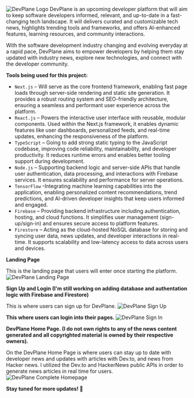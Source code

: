 ![DevPlane Logo](https://github.com/user-attachments/assets/36608ffb-7d1d-4c2e-bc3b-936c281a6389)
DevPlane is an  upcoming developer platform that will aim to keep software developers informed, relevant, and up-to-date in a fast-changing tech landscape. It will delivers curated and customizable tech news, highlights trending tools and frameworks, and offers AI-enhanced features, learning resources, and community interactions.

With the software development industry changing and evolving everyday at a rapid pace, DevPlane aims to empower developers by helping them stay updated with industry news, explore new technologies, and connect with the developer community.

**Tools being used for this project:**

- `Next.js` – Will serve as the core frontend framework, enabling fast page loads through server-side rendering and static site generation. It provides a robust routing system and SEO-friendly architecture, ensuring a seamless and performant user experience across the platform.
- `React.js` – Powers the interactive user interface with reusable, modular components. Used within the Next.js framework, it enables dynamic features like user dashboards, personalized feeds, and real-time updates, enhancing the responsiveness of the platform.
- `TypeScript` –  Going to add strong static typing to the JavaScript codebase, improving code reliability, maintainability, and developer productivity. It reduces runtime errors and enables better tooling support during development.
- `Node.js` –  Supporting backend logic and server-side APIs that handle user authentication, data processing, and interactions with Firebase services. It ensures scalability and performance for server operations.
- `TensorFlow` -Integrating machine learning capabilities into the application, enabling personalized content recommendations, trend predictions, and AI-driven developer insights that keep users informed and engaged.
- `Firebase` – Providing backend infrastructure including authentication, hosting, and cloud functions. It simplifies user management (sign-up/sign-in) and ensures secure access to platform features.
- `Firestore` – Acting as the cloud-hosted NoSQL database for storing and syncing user data, news updates, and developer interactions in real-time. It supports scalability and low-latency access to data across users and devices.

**Landing Page**

This is the landing page that users will enter once starting the platform.
![DevPlane Landing Page](https://github.com/user-attachments/assets/605da323-b676-4922-8f68-0a12db20f9e3)

**Sign Up and Login (I'm still working on adding database and authentation logic with Firebase and Firestore)**

This is where users can sign up for DevPlane.
![DevPlane Sign Up](https://github.com/user-attachments/assets/ca9ae2ef-11e7-4aaf-aec6-14afe83ac94d)

**This where users can login into their pages.**
![DevPlane Sign In](https://github.com/user-attachments/assets/88143694-1e07-4152-82e6-03094d729f8a)

**DevPlane Home Page. (I do not own rights to any of the news content generated and all copyrighted material is owned by their respective owners).**

On the DevPlane Home Page is where users can stay up to date with developer news and updates with articles with Dev.to, and news from Hacker news. I utilized the Dev.to and HackerNews public APIs in order to generate news articles in real time for users.
![DevPlane Complete Homepage](https://github.com/user-attachments/assets/509a3918-e39f-4d39-93d8-2ef0a77956e9)


**Stay tuned for more updates! 🚀**


